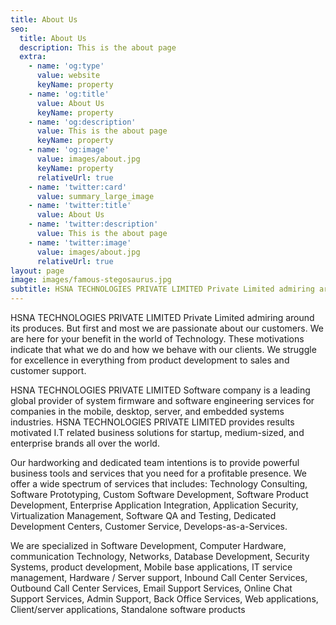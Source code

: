 ```yaml
---
title: About Us
seo:
  title: About Us
  description: This is the about page
  extra:
    - name: 'og:type'
      value: website
      keyName: property
    - name: 'og:title'
      value: About Us
      keyName: property
    - name: 'og:description'
      value: This is the about page
      keyName: property
    - name: 'og:image'
      value: images/about.jpg
      keyName: property
      relativeUrl: true
    - name: 'twitter:card'
      value: summary_large_image
    - name: 'twitter:title'
      value: About Us
    - name: 'twitter:description'
      value: This is the about page
    - name: 'twitter:image'
      value: images/about.jpg
      relativeUrl: true
layout: page
image: images/famous-stegosaurus.jpg
subtitle: HSNA TECHNOLOGIES PRIVATE LIMITED Private Limited admiring around its produces
---
```

HSNA TECHNOLOGIES PRIVATE LIMITED Private Limited admiring around its produces. But first and most we are passionate about our customers. We are here for your benefit in the world of Technology. These motivations indicate that what we do and how we behave with our clients. We struggle for excellence in everything from product development to sales and customer support. 

HSNA TECHNOLOGIES PRIVATE LIMITED Software company is a leading global provider of system firmware and software engineering services for companies in the mobile, desktop, server, and embedded systems industries. HSNA TECHNOLOGIES PRIVATE LIMITED provides results motivated I.T related business solutions for startup, medium-sized, and enterprise brands all over the world.

Our hardworking and dedicated team intentions is to provide powerful business tools and services that you need for a profitable presence. We offer a wide spectrum of services that includes: Technology Consulting, Software Prototyping, Custom Software  Development, Software Product Development, Enterprise Application Integration, Application Security, Virtualization Management, Software QA and Testing, Dedicated Development Centers, Customer Service, Develops-as-a-Services.

 We are specialized in Software Development, Computer Hardware, communication Technology, Networks, Database Development, Security Systems, product development, Mobile base applications, IT service management, Hardware / Server support, Inbound Call Center Services,
Outbound Call Center Services, Email Support Services, Online Chat Support Services, Admin Support, Back Office Services, Web applications, Client/server applications, Standalone software products
